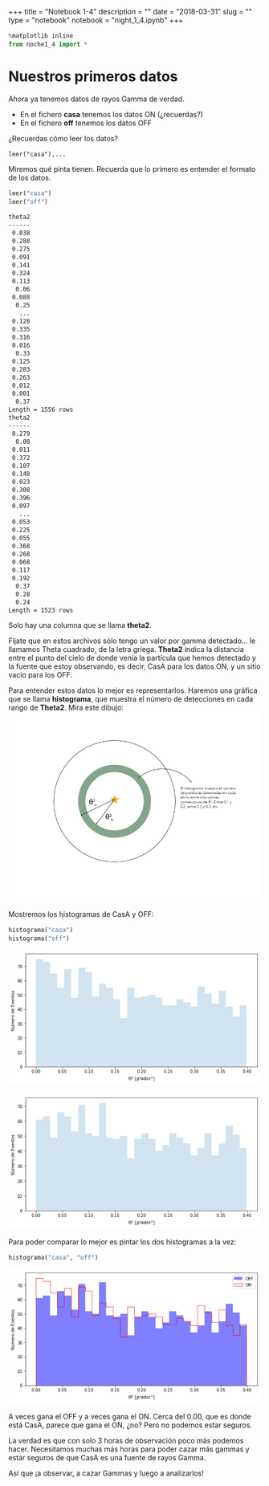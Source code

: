 +++
title = "Notebook 1-4"
description = ""
date = "2018-03-31"
slug = ""
type = "notebook"
notebook = "night_1_4.ipynb"
+++

```python
%matplotlib inline
from noche1_4 import *
```

# Nuestros primeros datos

Ahora ya tenemos datos de rayos Gamma de verdad.
- En el fichero **casa** tenemos los datos ON (¿recuerdas?)
- En el fichero **off** tenemos los datos OFF

¿Recuerdas cómo leer los datos?

```
leer("casa"),...
```

Miremos qué pinta tienen. Recuerda que lo primero es entender el formato de los datos.


```python
leer("casa")
leer("off")
```

    theta2
    ------
     0.038
     0.288
     0.275
     0.091
     0.141
     0.324
     0.113
      0.06
     0.088
      0.25
       ...
     0.128
     0.335
     0.316
     0.016
      0.33
     0.125
     0.283
     0.263
     0.012
     0.001
      0.37
    Length = 1556 rows
    theta2
    ------
     0.279
      0.08
     0.011
     0.372
     0.107
     0.148
     0.023
     0.308
     0.396
     0.097
       ...
     0.053
     0.225
     0.055
     0.368
     0.268
     0.068
     0.117
     0.192
      0.37
      0.28
      0.24
    Length = 1523 rows


Solo hay una columna que se llama **theta2**.

Fíjate que en estos archivos sólo tengo un valor por gamma detectado... le llamamos Theta cuadrado, de la letra griega. **Theta2** indica la distancia entre el punto del cielo de donde venía la partícula que hemos detectado y la fuente que estoy observando, es decir, CasA para los datos ON, y un sitio vacio para los OFF.

Para entender estos datos lo mejor es representarlos. Haremos una gráfica que se llama **histograma**, que muestra el número de detecciones en cada rango de **Theta2**. Mira este dibujo:
![theta](theta.png "theta")

Mostremos los histogramas de CasA y OFF:



```python
histograma("casa")
histograma("off")
```


![png](night_1_4_files/night_1_4_4_0.png)



![png](night_1_4_files/night_1_4_4_1.png)


Para poder comparar lo mejor es pintar los dos histogramas a la vez:


```python
histograma("casa", "off")
```


![png](night_1_4_files/night_1_4_6_0.png)


A veces gana el OFF y a veces gana el ON.
Cerca del 0.00, que es donde está CasA, parece que gana el ON, ¿no? Pero no podemos estar seguros.

La verdad es que con solo 3 horas de observación poco más podemos hacer. Necesitamos muchas más horas para poder cazar más gammas y estar seguros de que CasA es una fuente de rayos Gamma.

Así que ¡a observar, a cazar Gammas y luego a analizarlos!
